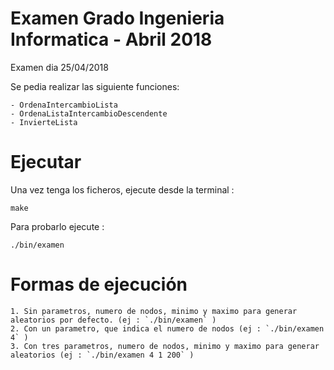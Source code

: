 # Examen Grado Ingenieria Informatica - Abril 2018

Examen dia 25/04/2018

Se pedia realizar las siguiente funciones:

	- OrdenaIntercambioLista
	- OrdenaListaIntercambioDescendente
	- InvierteLista

# Ejecutar

Una vez tenga los ficheros, ejecute desde la terminal :

`make`


Para probarlo ejecute : 

`./bin/examen`


# Formas de ejecución

	1. Sin parametros, numero de nodos, minimo y maximo para generar aleatorios por defecto. (ej : `./bin/examen` )
	2. Con un parametro, que indica el numero de nodos (ej : `./bin/examen 4` )
	3. Con tres parametros, numero de nodos, minimo y maximo para generar aleatorios (ej : `./bin/examen 4 1 200` )
